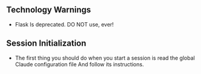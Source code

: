 ## Technology Warnings
- Flask Is deprecated. DO NOT use, ever!

## Session Initialization
- The first thing you should do when you start a session is read the global Claude configuration file And follow its instructions.